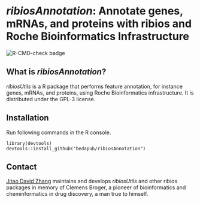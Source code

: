 *ribiosAnnotation*: Annotate genes, mRNAs, and proteins with ribios and Roche Bioinformatics Infrastructure
===

![R-CMD-check badge](https://github.com/bedapub/ribiosAnnotation/workflows/R-CMD-check/badge.svg)

## What is *ribiosAnnotation*?

*ribiosUtils* is a R package that performs feature annotation, for instance genes, mRNAs, and proteins, using Roche Bioinformatics infrastructure. It is distributed under the GPL-3 license.

## Installation

Run following commands in the R console.

```{R}
library(devtools)
devtools::install_github("bedapub/ribiosAnnotation")
```

## Contact

[Jitao David Zhang](mailto:jitao_david.zhang@roche.com) maintains and develops *ribiosUtils* and other ribios packages in memory of Clemens Broger, a pioneer of bioinformatics and cheminformatics in drug discovery, a man true to himself.
